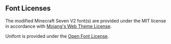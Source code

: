 ## Font Licenses

The modified Minecraft Seven V2 font(s) are provided under the MIT license in accordance
with [Mojang's Web Theme
License](https://github.com/Mojang/web-theme-bootstrap/blob/main/LICENSE).

Unifont is provided under the [Open Font
License](https://www.unifoundry.com/LICENSE.txt).
